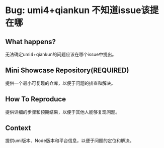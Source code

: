 # Bug: umi4+qiankun 不知道issue该提在哪

## What happens?

无法确定umi4+qiankun的问题应该在哪个issue中提出。

## Mini Showcase Repository(REQUIRED)

提供一个最小可复现的仓库，以便于问题的排查和解决。

## How To Reproduce

提供详细的步骤和预期结果，以便于其他人能够复现问题。

## Context

提供umi版本、Node版本和平台信息，以便于问题的定位和解决。
